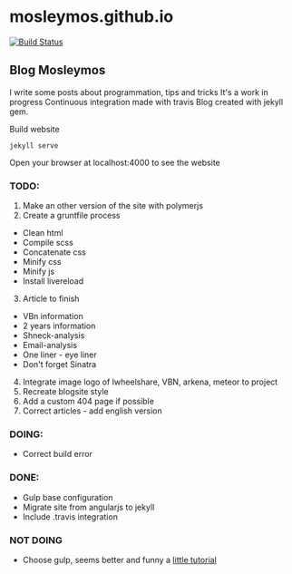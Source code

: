 # mosleymos.github.io
[![Build Status](https://travis-ci.org/mosleymos/mosleymos.github.io.svg?branch=master)](https://travis-ci.org/mosleymos/mosleymos.github.io)

## Blog Mosleymos

I write some posts about programmation, tips and tricks
It's a work in progress
Continuous integration made with travis
Blog created with jekyll gem.

Build website
```
jekyll serve

```

Open your browser at localhost:4000 to see the website

### TODO:

1. Make an other version of the site with polymerjs
2. Create a gruntfile process
  - Clean html
  - Compile scss
  - Concatenate css
  - Minify css
  - Minify js
  - Install livereload
3. Article to finish
  - VBn information
  - 2 years information
  - Shneck-analysis
  - Email-analysis
  - One liner - eye liner
  - Don't forget Sinatra
4. Integrate image logo of Iwheelshare, VBN, arkena, meteor to project
5. Recreate blogsite style
6. Add a custom 404 page if possible
7. Correct articles - add english version

### DOING:

- Correct build error

### DONE:
- Gulp base configuration
- Migrate site from angularjs to jekyll
- Include .travis integration

### NOT DOING
- Choose gulp, seems better and funny a [little tutorial](https://www.youtube.com/watch?v=dwSLFai8ovQ) 
